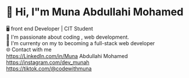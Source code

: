 # 👋 Hi, I"m Muna Abdullahi Mohamed  <br>
🖥️ front end Developer | CIT Student   <br>
🚀 I'm passionate about coding , web development.  <br>
🚀 I'm currenty on my to becoming a full-stack web developer  <br>
🌐 Contact with me <br>
https://LinkedIn.com/in/Muna Abdullahi Mohamed
https://instagram.com/dev_munah <br>
https://tiktok.com/@codewithmuna






